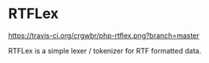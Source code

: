 # RTFLex

https://travis-ci.org/crgwbr/php-rtflex.png?branch=master

RTFLex is a simple lexer / tokenizer for RTF formatted data.
